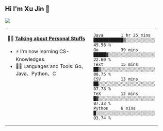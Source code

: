 
## Hi I'm Xu Jin 👋
![](https://komarev.com/ghpvc/?username=jiayouxujin&color=brightgreen&label=PROFILE+VIEWS)



<table align="center">
<tr>
<td valign="top" width="60%">

#### 🏋️‍♀️ <a href="https://github.com/jiayouxujin" target="_blank">Talking about Personal Stuffs</a>
<!-- recent_releases starts -->

- ⚡  I'm now learning CS-Knowledges.  
- 🏊‍♂️ Languages and Tools: Go、Java、Python、C
<!-- recent_releases ends -->
</td>
<td>
 
<!--START_SECTION:waka-->

```text
Java       1 hr 25 mins    ████████████▒░░░░░░░░░░░░   49.58 %
Go         39 mins         █████▓░░░░░░░░░░░░░░░░░░░   22.60 %
Text       15 mins         ██▒░░░░░░░░░░░░░░░░░░░░░░   08.75 %
CSV        13 mins         ██░░░░░░░░░░░░░░░░░░░░░░░   07.78 %
TeX        12 mins         █▓░░░░░░░░░░░░░░░░░░░░░░░   07.33 %
Python     6 mins          █░░░░░░░░░░░░░░░░░░░░░░░░   03.74 %
```

<!--END_SECTION:waka-->
 
</td>
</tr>
</table>





